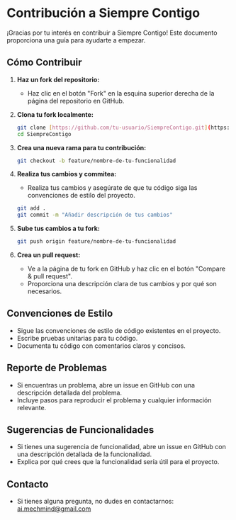 # Contribución a Siempre Contigo

¡Gracias por tu interés en contribuir a Siempre Contigo! Este documento proporciona una guía para ayudarte a empezar.

## Cómo Contribuir

1.  **Haz un fork del repositorio:**
    * Haz clic en el botón "Fork" en la esquina superior derecha de la página del repositorio en GitHub.

2.  **Clona tu fork localmente:**
    ```bash
    git clone [https://github.com/tu-usuario/SiempreContigo.git](https://www.google.com/search?q=https://github.com/tu-usuario/SiempreContigo.git)
    cd SiempreContigo
    ```

3.  **Crea una nueva rama para tu contribución:**
    ```bash
    git checkout -b feature/nombre-de-tu-funcionalidad
    ```

4.  **Realiza tus cambios y commitea:**
    * Realiza tus cambios y asegúrate de que tu código siga las convenciones de estilo del proyecto.
    ```bash
    git add .
    git commit -m "Añadir descripción de tus cambios"
    ```

5.  **Sube tus cambios a tu fork:**
    ```bash
    git push origin feature/nombre-de-tu-funcionalidad
    ```

6.  **Crea un pull request:**
    * Ve a la página de tu fork en GitHub y haz clic en el botón "Compare & pull request".
    * Proporciona una descripción clara de tus cambios y por qué son necesarios.

## Convenciones de Estilo

* Sigue las convenciones de estilo de código existentes en el proyecto.
* Escribe pruebas unitarias para tu código.
* Documenta tu código con comentarios claros y concisos.

## Reporte de Problemas

* Si encuentras un problema, abre un issue en GitHub con una descripción detallada del problema.
* Incluye pasos para reproducir el problema y cualquier información relevante.

## Sugerencias de Funcionalidades

* Si tienes una sugerencia de funcionalidad, abre un issue en GitHub con una descripción detallada de la funcionalidad.
* Explica por qué crees que la funcionalidad sería útil para el proyecto.

## Contacto

* Si tienes alguna pregunta, no dudes en contactarnos: ai.mechmind@gmail.com
